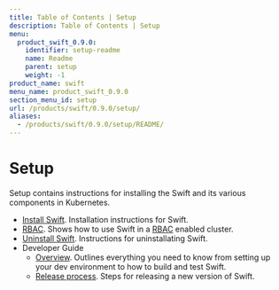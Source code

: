```yaml
---
title: Table of Contents | Setup
description: Table of Contents | Setup
menu:
  product_swift_0.9.0:
    identifier: setup-readme
    name: Readme
    parent: setup
    weight: -1
product_name: swift
menu_name: product_swift_0.9.0
section_menu_id: setup
url: /products/swift/0.9.0/setup/
aliases:
  - /products/swift/0.9.0/setup/README/
---
```


# Setup

Setup contains instructions for installing the Swift and its various components in Kubernetes.

- [Install Swift](/docs/setup/install.md). Installation instructions for Swift.
- [RBAC](/docs/setup/rbac.md). Shows how to use Swift in a [RBAC](https://kubernetes.io/docs/admin/authorization/rbac/) enabled cluster.
- [Uninstall Swift](/docs/setup/uninstall.md). Instructions for uninstallating Swift.
- Developer Guide
  - [Overview](/docs/setup/developer-guide/overview.md). Outlines everything you need to know from setting up your dev environment to how to build and test Swift.
  - [Release process](/docs/setup/developer-guide/release.md). Steps for releasing a new version of Swift.
